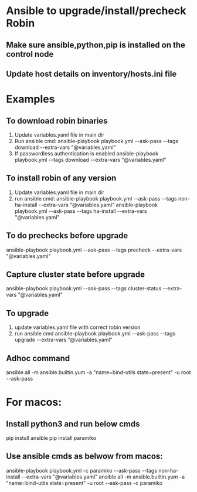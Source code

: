 # Ansible to upgrade/install/precheck Robin 
## Make sure ansible,python,pip is installed on the control node
## Update host details on inventory/hosts.ini file

# Examples
## To download robin binaries
1. Update variables.yaml file in main dir
2. Run ansible cmd:
   ansible-playbook playbook.yml  --ask-pass --tags download --extra-vars "@variables.yaml"
3. If passwordless authentication is enabled
   ansible-playbook playbook.yml --tags download --extra-vars "@variables.yaml"  

## To install robin of any version
1. Update variables.yaml file in main dir
2. run ansible cmd:
   ansible-playbook playbook.yml  --ask-pass --tags non-ha-install --extra-vars "@variables.yaml"
   ansible-playbook playbook.yml  --ask-pass --tags ha-install --extra-vars "@variables.yaml"

## To do prechecks before upgrade
  ansible-playbook playbook.yml  --ask-pass --tags precheck --extra-vars "@variables.yaml" 

## Capture cluster state before upgrade
  ansible-playbook playbook.yml  --ask-pass --tags cluster-status --extra-vars "@variables.yaml" 

## To upgrade
1. update variables.yaml file with correct robin version
2. run ansible cmd
   ansible-playbook playbook.yml  --ask-pass --tags upgrade --extra-vars "@variables.yaml"

## Adhoc command
ansible all -m ansible.builtin.yum -a "name=bind-utils state=present" -u root  --ask-pass   
   
# For macos:
## Install python3  and run below cmds
pip install ansible
pip install paramiko

## Use ansible cmds as belwow from macos:
ansible-playbook playbook.yml -c paramiko --ask-pass --tags non-ha-install --extra-vars "@variables.yaml"
ansible all -m ansible.builtin.yum -a "name=bind-utils state=present" -u root  --ask-pass -c paramiko
